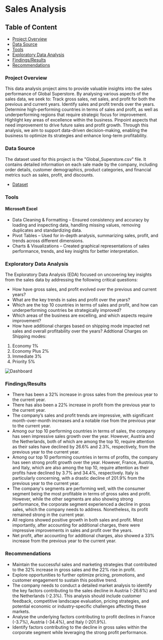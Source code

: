 # Sales Analysis

## Table of Content

- [Project Overview](#Project-Overview)
- [ Data Source](#Data-Source)
- [Tools](#Tools)
- [Exploratory Data Analysis](#Exploratory-Data-Analysis)
- [Findings/Results](#Findings/Results)
- [Recommendations](#Recommendations)

### Project Overview

 This data analysis project aims to provide valuable insights into the sales performance of Global Superstore. By analysing various aspects of the sales data, we seek to:
Track gross sales, net sales, and profit for both the previous and current years.
Identify sales and profit trends over the years.
Determine high-performing countries in terms of sales and profit, as well as underperforming regions that require strategic focus for improvement.
Highlight key areas of excellence within the business.
Pinpoint aspects that need improvement to drive future sales and profit growth.
Through this analysis, we aim to support data-driven decision-making, enabling the business to optimize its strategies and enhance long-term profitability.

### Data Source

The dataset used for this project is the "Global_Superstore.csv" file. It contains detailed information on each sale made by the company, including order details, customer demographics, product categories, and financial metrics such as sales, profit, and discounts.
- [Dataset](https://github.com/yiadomboakye/Performance-Tracking-Dashboard_Excel/blob/main/Global_Superstore(CSV)%20(version%201).xl)

### Tools
#### Microsoft Excel
- Data Cleaning & Formatting – Ensured consistency and accuracy by loading and inspecting data, handling missing values, removing duplicates and standardizing data.
- Pivot Tables – Used for in-depth analysis, summarizing sales, profit, and trends across different dimensions.
- Charts & Visualizations – Created graphical representations of sales performance, trends, and key insights for better interpretation.

### Exploratory Data Analysis
The Exploratory Data Analysis (EDA) focused on uncovering key insights from the sales data by addressing the following critical questions:
-	How have gross sales, and profit evolved over the previous and current years?
-	What are the key trends in sales and profit over the years?
-	Which are the top 10 countries in terms of sales and profit, and how can underperforming countries be strategically improved?
-	Which areas of the business are excelling, and which aspects require improvement?
-	How have additional charges based on shipping mode impacted net sales and overall profitability over the years?
  Addtional Charges on Shipping modes:
  1. 	Economy	1%
  2. 	Economy Plus 2%
  3. Immediate	3%
  4. Priority	5%


![Dashboard](https://github.com/user-attachments/assets/d5d1c968-62b0-4217-93a3-72b7ccd4bb39)

### Findings/Results
- There has been a 32% increase in gross sales from the previous year to the current year.
- There has also been a 22% increase in profit from the previous year to the current year.
- The company’s sales and profit trends are impressive, with significant month-over-month increases and a notable rise from the previous year to the current year.
- Among our top 10 performing countries in terms of sales, the company has seen impressive sales growth over the year. However, Austria and the Netherlands, both of which are among the top 10, require attention as their sales have declined by 26.6% and 2.3%, respectively, from the previous year to the current year.
- Among our top 10 performing countries in terms of profits, the company has seen strong profit growth over the year. However, France, Austria, and Italy, which are also among the top 10, require attention as their profits have declined by 3.7% and 34.4%, respectively. Italy is particularly concerning, with a drastic decline of 201.9% from the previous year to the current year.
- The company's segments are performing well, with the consumer segment being the most profitable in terms of gross sales and profit. However, while the other segments are also showing strong performance, the corporate segment experienced a decline in gross sales, which the company needs to address. Nonetheless, its profit remained strong in the current year.
- All regions showed positive growth in both sales and profit. Most importantly, after accounting for additional charges, there were impressive improvements in sales and profit over the years.
- Net profit, after accounting for additional charges, also showed a 33% increase from the previous year to the current year.

### Recommendations
- Maintain the successful sales and marketing strategies that contributed to the 32% increase in gross sales and the 22% rise in profit.
- Explore opportunities to further optimize pricing, promotions, and customer engagement to sustain this positive trend.
- The company needs to conduct a detailed market analysis to identify the key factors contributing to the sales decline in Austria (-26.6%) and the Netherlands (-2.3%). This analysis should include customer feedback, competitive landscape evaluation, pricing strategies, and potential economic or industry-specific challenges affecting these markets.
- Analyse the underlying factors contributing to profit declines in France (-3.7%), Austria (-34.4%), and Italy (-201.9%).
- Identify factors contributing to the decline in gross sales within the corporate segment while leveraging the strong profit performance.
 

